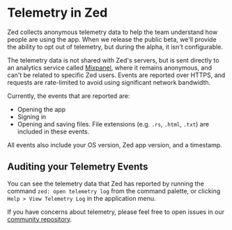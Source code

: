 # Telemetry in Zed

Zed collects anonymous telemetry data to help the team understand how people are using the app. When we release the public beta, we'll provide the ability to opt out of telemetry, but during the alpha, it isn't configurable.

The telemetry data is not shared with Zed's servers, but is sent directly to an analytics service called [Mixpanel](https://mixpanel.com), where it remains anonymous, and can't be related to specific Zed users. Events are reported over HTTPS, and requests are rate-limited to avoid using significant network bandwidth.

Currently, the events that are reported are:

* Opening the app
* Signing in
* Opening and saving files. File extensions (e.g. `.rs`, `.html`, `.txt`) are included in these events.

All events also include your OS version, Zed app version, and a timestamp.

## Auditing your Telemetry Events

You can see the telemetry data that Zed has reported by running the command `zed: open telemetry log` from the command palette, or clicking `Help > View Telemetry Log` in the application menu.

If you have concerns about telemetry, please feel free to open issues in our [community repository](https://github.com/zed-industries/community/issues/new/choose).

